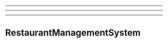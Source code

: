 ------------------
----------------------------------------------------------------------------------------------------
----------------------------------------------------------------------------------------------------
# RestaurantManagementSystem
